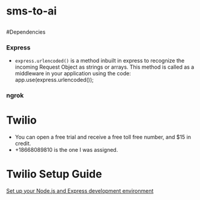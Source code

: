 # sms-to-ai

##

#Dependencies

### Express

-   `express.urlencoded()` is a method inbuilt in express to recognize the incoming Request Object as strings or arrays. This method is called as a middleware in your application using the code: app.use(express.urlencoded());

### ngrok

# Twilio

-   You can open a free trial and receive a free toll free number, and $15 in credit.
-   +18668089810 is the one I was assigned.

# Twilio Setup Guide

[Set up your Node.js and Express development environment](https://www.twilio.com/docs/usage/tutorials/how-to-set-up-your-node-js-and-express-development-environment#:~:text=Start%20a%20new%20Node.&text=js%20project%20we%20should%20run,will%20create%20a%20new%20package.)
